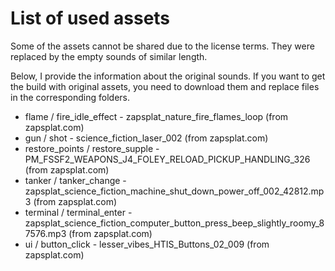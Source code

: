 ﻿# List of used assets

Some of the assets cannot be shared due to the license terms.
They were replaced by the empty sounds of similar length.

Below, I provide the information about the original sounds.
If you want to get the build with original assets,
you need to download them and replace files in the corresponding folders.
* flame / fire_idle_effect - zapsplat_nature_fire_flames_loop (from zapsplat.com)
* gun / shot - science_fiction_laser_002 (from zapsplat.com)
* restore_points / restore_supple - PM_FSSF2_WEAPONS_J4_FOLEY_RELOAD_PICKUP_HANDLING_326 (from zapsplat.com)
* tanker / tanker_change - zapsplat_science_fiction_machine_shut_down_power_off_002_42812.mp3 (from zapsplat.com)
* terminal / terminal_enter - zapsplat_science_fiction_computer_button_press_beep_slightly_roomy_87576.mp3 (from zapsplat.com)
* ui / button_click - lesser_vibes_HTIS_Buttons_02_009 (from zapsplat.com)
